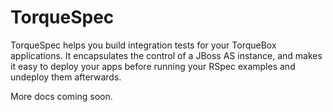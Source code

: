# TorqueSpec #

TorqueSpec helps you build integration tests for your TorqueBox
applications.  It encapsulates the control of a JBoss AS instance, and
makes it easy to deploy your apps before running your RSpec examples
and undeploy them afterwards.

More docs coming soon.
